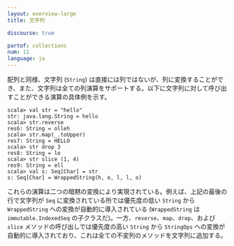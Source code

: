 ```yaml
---
layout: overview-large
title: 文字列

discourse: true

partof: collections
num: 11
language: ja
---
```


配列と同様、文字列 (`String`) は直接には列ではないが、列に変換することができ、また、文字列は全ての列演算をサポートする。以下に文字列に対して呼び出すことができる演算の具体例を示す。

    scala> val str = "hello"
    str: java.lang.String = hello
    scala> str.reverse
    res6: String = olleh
    scala> str.map(_.toUpper)
    res7: String = HELLO
    scala> str drop 3 
    res8: String = lo
    scala> str slice (1, 4)
    res9: String = ell
    scala> val s: Seq[Char] = str
    s: Seq[Char] = WrappedString(h, e, l, l, o)

これらの演算は二つの暗黙の変換により実現されている。例えば、上記の最後の行で文字列が `Seq` に変換されている所では優先度の低い `String` から `WrappedString` への変換が自動的に導入されている (`WrappedString` は
`immutable.IndexedSeq` の子クラスだ)。一方、`reverse`、`map`、`drop`、および `slice` メソッドの呼び出しでは優先度の高い `String` から `StringOps` への変換が自動的に導入されており、これは全ての不変列のメソッドを文字列に追加する。
